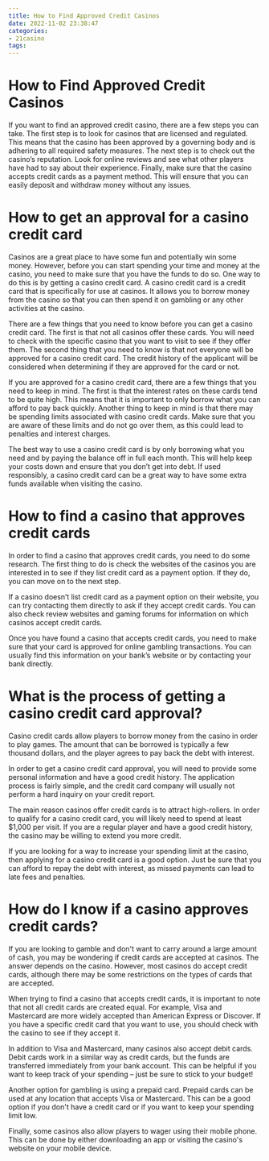 ```yaml
---
title: How to Find Approved Credit Casinos 
date: 2022-11-02 23:38:47
categories:
- 21casino
tags:
---
```



#  How to Find Approved Credit Casinos 
If you want to find an approved credit casino, there are a few steps you can take. 
The first step is to look for casinos that are licensed and regulated. This means that the casino has been approved by a governing body and is adhering to all required safety measures. 
The next step is to check out the casino’s reputation. Look for online reviews and see what other players have had to say about their experience. 
Finally, make sure that the casino accepts credit cards as a payment method. This will ensure that you can easily deposit and withdraw money without any issues.

#  How to get an approval for a casino credit card 

Casinos are a great place to have some fun and potentially win some money. However, before you can start spending your time and money at the casino, you need to make sure that you have the funds to do so. One way to do this is by getting a casino credit card. A casino credit card is a credit card that is specifically for use at casinos. It allows you to borrow money from the casino so that you can then spend it on gambling or any other activities at the casino.

There are a few things that you need to know before you can get a casino credit card. The first is that not all casinos offer these cards. You will need to check with the specific casino that you want to visit to see if they offer them. The second thing that you need to know is that not everyone will be approved for a casino credit card. The credit history of the applicant will be considered when determining if they are approved for the card or not.

If you are approved for a casino credit card, there are a few things that you need to keep in mind. The first is that the interest rates on these cards tend to be quite high. This means that it is important to only borrow what you can afford to pay back quickly. Another thing to keep in mind is that there may be spending limits associated with casino credit cards. Make sure that you are aware of these limits and do not go over them, as this could lead to penalties and interest charges.

The best way to use a casino credit card is by only borrowing what you need and by paying the balance off in full each month. This will help keep your costs down and ensure that you don’t get into debt. If used responsibly, a casino credit card can be a great way to have some extra funds available when visiting the casino.

#  How to find a casino that approves credit cards 

In order to find a casino that approves credit cards, you need to do some research. The first thing to do is check the websites of the casinos you are interested in to see if they list credit card as a payment option. If they do, you can move on to the next step.

If a casino doesn’t list credit card as a payment option on their website, you can try contacting them directly to ask if they accept credit cards. You can also check review websites and gaming forums for information on which casinos accept credit cards.

Once you have found a casino that accepts credit cards, you need to make sure that your card is approved for online gambling transactions. You can usually find this information on your bank’s website or by contacting your bank directly.

#  What is the process of getting a casino credit card approval? 

Casino credit cards allow players to borrow money from the casino in order to play games. The amount that can be borrowed is typically a few thousand dollars, and the player agrees to pay back the debt with interest. 

In order to get a casino credit card approval, you will need to provide some personal information and have a good credit history. The application process is fairly simple, and the credit card company will usually not perform a hard inquiry on your credit report. 

The main reason casinos offer credit cards is to attract high-rollers. In order to qualify for a casino credit card, you will likely need to spend at least $1,000 per visit. If you are a regular player and have a good credit history, the casino may be willing to extend you more credit. 

If you are looking for a way to increase your spending limit at the casino, then applying for a casino credit card is a good option. Just be sure that you can afford to repay the debt with interest, as missed payments can lead to late fees and penalties.

#  How do I know if a casino approves credit cards?

If you are looking to gamble and don't want to carry around a large amount of cash, you may be wondering if credit cards are accepted at casinos. The answer depends on the casino. However, most casinos do accept credit cards, although there may be some restrictions on the types of cards that are accepted.

When trying to find a casino that accepts credit cards, it is important to note that not all credit cards are created equal. For example, Visa and Mastercard are more widely accepted than American Express or Discover. If you have a specific credit card that you want to use, you should check with the casino to see if they accept it.

In addition to Visa and Mastercard, many casinos also accept debit cards. Debit cards work in a similar way as credit cards, but the funds are transferred immediately from your bank account. This can be helpful if you want to keep track of your spending – just be sure to stick to your budget!

Another option for gambling is using a prepaid card. Prepaid cards can be used at any location that accepts Visa or Mastercard. This can be a good option if you don't have a credit card or if you want to keep your spending limit low.

Finally, some casinos also allow players to wager using their mobile phone. This can be done by either downloading an app or visiting the casino's website on your mobile device.